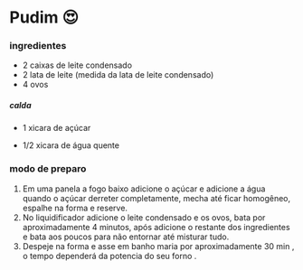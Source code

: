 # Pudim :heart_eyes:



###  ingredientes

- 2 caixas de leite condensado 
- 2 lata de leite (medida da lata de leite condensado)
- 4 ovos

##### calda

- 1 xicara de açúcar 

- 1/2 xicara de água quente

  

### modo de preparo

1. Em uma panela a fogo baixo adicione o açúcar e adicione a água quando o açúcar derreter completamente, mecha até ficar  homogêneo, espalhe na forma e reserve.
2. No liquidificador adicione o leite condensado e os ovos, bata por aproximadamente 4 minutos, após adicione o restante dos ingredientes e bata aos poucos para não entornar até misturar tudo. 
3. Despeje na forma e asse em  banho maria por aproximadamente 30 min , o tempo dependerá da potencia do seu forno .
